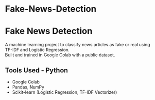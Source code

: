 # Fake-News-Detection
# Fake News Detection 
A machine learning project to classify news articles as fake or real using TF-IDF and Logistic Regression.  
Built and trained in Google Colab with a public dataset. 
## Tools Used - Python  
- Google Colab
- Pandas, NumPy
- Scikit-learn (Logistic Regression, TF-IDF Vectorizer) 
